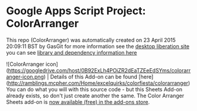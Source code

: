 # Google Apps Script Project: ColorArranger
This repo (ColorArranger) was automatically created on 23 April 2015 20:09:11 BST by GasGit
for more information see the [desktop liberation site](http://ramblings.mcpher.com/Home/excelquirks/drivesdk/gettinggithubready "desktop liberation")
you can see [library and dependency information here](dependencies.md)



![ColorArranger icon] (https://googledrive.com/host/0B92ExLh4POiZR2dEaTZEeEdSYms/colorarranger-icon.png) | 
Details of this Add-on can be found [here] (http://ramblings.mcpher.com/Home/excelquirks/colorfiesta/colorarranger)
You can do what you will with this source code - but this Sheets Add-on already exists, so don't just create another the same.
The Color Arranger Sheets add-on is [now available (free) in the add-ons store](https://chrome.google.com/webstore/detail/colorarranger/peamiedkpabiagflbceioliielpfehpb). 




